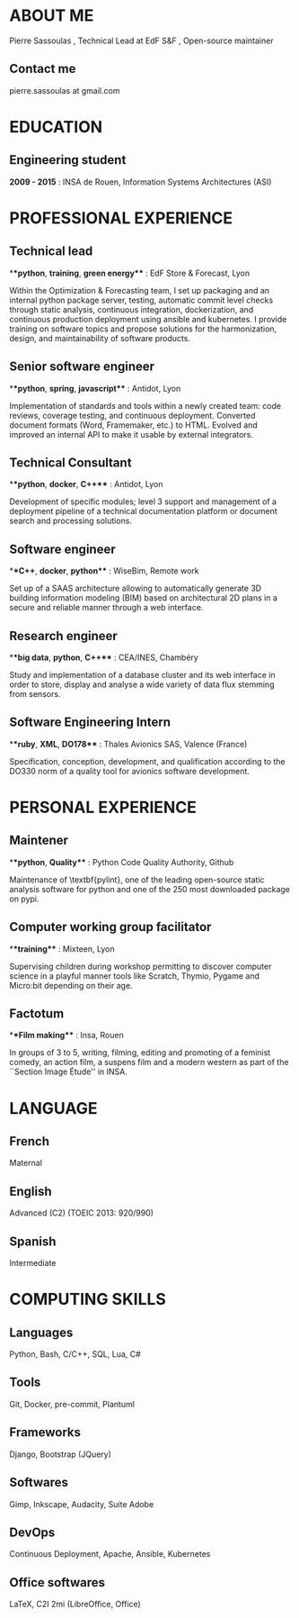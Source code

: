 # ABOUT ME

Pierre Sassoulas , Technical Lead at EdF S\&F , Open-source maintainer

## Contact me

pierre.sassoulas at gmail.com

# EDUCATION

## Engineering student

**2009 - 2015** : INSA de Rouen, Information Systems Architectures (ASI)

# PROFESSIONAL EXPERIENCE

## Technical lead

\***\*python**, **training**, **green energy\*\*** : EdF Store \& Forecast, Lyon

Within the Optimization \& Forecasting team, I set up packaging and an internal python
package server, testing, automatic commit level checks through static analysis,
continuous integration, dockerization, and continuous production deployment using
ansible and kubernetes. I provide training on software topics and propose solutions for
the harmonization, design, and maintainability of software products.

## Senior software engineer

\***\*python**, **spring**, **javascript\*\*** : Antidot, Lyon

Implementation of standards and tools within a newly created team: code reviews,
coverage testing, and continuous deployment. Converted document formats (Word,
Framemaker, etc.) to HTML. Evolved and improved an internal API to make it usable by
external integrators.

## Technical Consultant

\***\*python**, **docker**, **C++\*\*** : Antidot, Lyon

Development of specific modules; level 3 support and management of a deployment pipeline
of a technical documentation platform or document search and processing solutions.

## Software engineer

\***\*C++**, **docker**, **python\*\*** : WiseBim, Remote work

Set up of a SAAS architecture allowing to automatically generate 3D building information
modeling (BIM) based on architectural 2D plans in a secure and reliable manner through a
web interface.

## Research engineer

\***\*big data**, **python**, **C++\*\*** : CEA/INES, Chambéry

Study and implementation of a database cluster and its web interface in order to store,
display and analyse a wide variety of data flux stemming from sensors.

## Software Engineering Intern

\***\*ruby**, **XML**, **DO178\*\*** : Thales Avionics SAS, Valence (France)

Specification, conception, development, and qualification according to the DO330 norm of
a quality tool for avionics software development.

# PERSONAL EXPERIENCE

## Maintener

\***\*python**, **Quality\*\*** : Python Code Quality Authority, Github

Maintenance of \textbf{pylint}, one of the leading open-source static analysis software
for python and one of the 250 most downloaded package on pypi.

## Computer working group facilitator

\***\*training\*\*** : Mixteen, Lyon

Supervising children during workshop permitting to discover computer science in a
playful manner tools like Scratch, Thymio, Pygame and Micro$:$bit depending on their
age.

## Factotum

\***\*Film making\*\*** : Insa, Rouen

In groups of 3 to 5, writing, filming, editing and promoting of a feminist comedy, an
action film, a suspens film and a modern western as part of the ``Section Image Étude''
in INSA.

# LANGUAGE

## French

Maternal

## English

Advanced (C2) (TOEIC 2013: 920/990)

## Spanish

Intermediate

# COMPUTING SKILLS

## **Languages**

Python, Bash, C/C++, SQL, Lua, C\#

## **Tools**

Git, Docker, pre-commit, Plantuml

## **Frameworks**

Django, Bootstrap (JQuery)

## **Softwares**

Gimp, Inkscape, Audacity, Suite Adobe

## **DevOps**

Continuous Deployment, Apache, Ansible, Kubernetes

## **Office softwares**

LaTeX, C2I 2mi (LibreOffice, Office)
